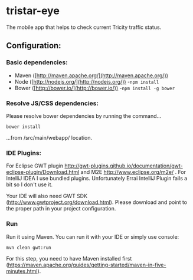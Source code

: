 # tristar-eye
The mobile app that helps to check current Tricity traffic status.

## Configuration:

### Basic dependencies:
- Maven ([http://maven.apache.org/](http://maven.apache.org/))
- Node ([http://nodejs.org/](http://nodejs.org/)) -`npm install`
- Bower ([http://bower.io/](http://bower.io/)) -`npm install -g bower`

### Resolve JS/CSS dependencies:
Please resolve bower dependencies by running the command...
```
bower install
```
...from /src/main/webapp/ location.

### IDE Plugins:
For Eclipse GWT plugin http://gwt-plugins.github.io/documentation/gwt-eclipse-plugin/Download.html and M2E http://www.eclipse.org/m2e/ .
For IntelliJ IDEA I use bundled plugins. Unfortunately Errai IntelliJ Plugin fails a bit so I don't use it.

Your IDE will also need GWT SDK (http://www.gwtproject.org/download.html). Please download and point to the proper path in your project configuration.

### Run
Run it using Maven. You can run it with your IDE or simply use console:
```
mvn clean gwt:run
```

For this step, you need to have Maven installed first (https://maven.apache.org/guides/getting-started/maven-in-five-minutes.html).